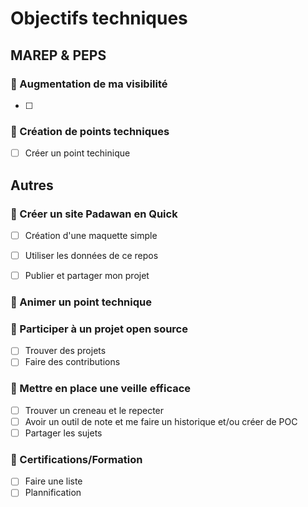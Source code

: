 # Objectifs techniques

## MAREP & PEPS

### 🔳 Augmentation de ma visibilité

- [ ]

### 🔳 Création de points techniques

- [ ] Créer un point techinique

## Autres

### 🔳 Créer un site Padawan en Quick
- [ ] Création d'une maquette simple
- [ ] Utiliser les données de ce repos
- [ ] Publier et partager mon projet


### 🔳 Animer un point technique

### 🔳 Participer à un projet open source

- [ ] Trouver des projets
- [ ] Faire des contributions

### 🔳 Mettre en place une veille efficace

- [ ] Trouver un creneau et le repecter
- [ ] Avoir un outil de note et me faire un historique et/ou créer de POC
- [ ] Partager les sujets

### 🔳 Certifications/Formation

- [ ] Faire une liste
- [ ] Plannification
